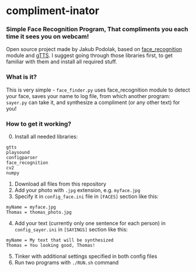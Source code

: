 # compliment-inator
### Simple Face Recognition Program, That compliments you each time it sees you on webcam!

Open source project made by Jakub Podolak, based on [face_recognition](https://github.com/ageitgey/face_recognition) module and [gTTS](https://pypi.org/project/gTTS/). I suggest going through those libraries first, to get familiar with them and install all required stuff.

### What is it?
This is very simple - `face_finder.py` uses face_recognition module to detect your face, saves your name to log file, from which another program: `sayer.py` can take it, and synthesize a compliment (or any other text) for you!

### How to get it working?
0. Install all needed libraries:
```
gtts
playsound
configparser
face_recognition
cv2
numpy
```

1. Download all files from this repository  
2. Add your photo with `.jpg` extension, e.g. `myface.jpg`
3. Specify it in `config_face.ini` file in `[FACES]` section like this:  
```
myName = myface.jpg  
Thomas = thomas_photo.jpg
```
4. Add your text (currently only one sentence for each person) in `config_sayer.ini` in `[SAYINGS]` section like this:  
```
myName = My text that will be synthesized
Thomas = You looking good, Thomas!
```
5. Tinker with additional settings specified in both config files  
6. Run two programs with `./RUN.sh` command
